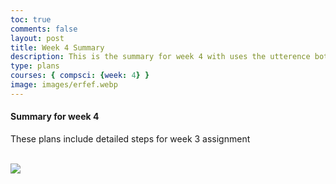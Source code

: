 ```yaml
---
toc: true
comments: false
layout: post
title: Week 4 Summary
description: This is the summary for week 4 with uses the utterence bot
type: plans
courses: { compsci: {week: 4} }
image: images/erfef.webp
---
```



#### Summary for week 4
These plans include detailed steps for week 3 assignment

<script src="https://utteranc.es/client.js"
    repo="srivaidyas/student2.0"
    issue-term="pathname"
    label="comments"
    theme="github-light"
    crossorigin="anonymous"
    async>
</script>

<br>

<img src = "_site/images/Scrum Process.png">


